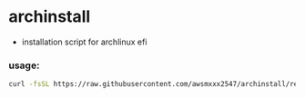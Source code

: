 # archinstall
- installation script for archlinux efi

### usage:
``` bash
curl -fsSL https://raw.githubusercontent.com/awsmxxx2547/archinstall/refs/heads/master/installation.sh | bash
```
